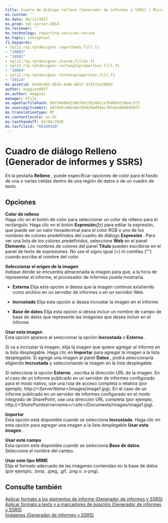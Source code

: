 ```yaml
---
title: Cuadro de diálogo relleno (Generador de informes y SSRS) | Microsoft Docs
ms.custom: ''
ms.date: 06/13/2017
ms.prod: sql-server-2014
ms.reviewer: ''
ms.technology: reporting-services-native
ms.topic: conceptual
f1_keywords:
- sql12.rtp.rptdesigner.reportbody.fill.f1
- "10065"
- "10501"
- sql12.rtp.rptdesigner.shared.filldv.f1
- sql12.rtp.rptdesigner.rectangleproperties.fill.f1
- "10064"
- sql12.rtp.rptdesigner.textboxproperties.fill.f1
- "10124"
ms.assetid: 93a91d02-d558-4a0e-8d17-3fdf21e208d3
author: maggiesMSFT
ms.author: maggies
manager: kfile
ms.openlocfilehash: 86f54b00e530e70d1952461ce7b98b9238e4c3f3
ms.sourcegitcommit: b87d36c46b39af8b929ad94ec707dee8800950f5
ms.translationtype: MT
ms.contentlocale: es-ES
ms.lasthandoff: 02/08/2020
ms.locfileid: "66109160"
---
```

# <a name="fill-dialog-box-report-builder-and-ssrs"></a>Cuadro de diálogo Relleno (Generador de informes y SSRS)
  En la pestaña **Relleno** , puede especificar opciones de color para el fondo de una o varias celdas dentro de una región de datos o de un cuadro de texto.  
  
## <a name="options"></a>Opciones  
 **Color de relleno**  
 Haga clic en el botón de color para seleccionar un color de relleno para el rectángulo. Haga clic en el botón **Expresión**_(fx)_ para editar la expresión, que puede ser un valor hexadecimal para el color RGB o uno de los nombres de colores predefinidos del cuadro de diálogo **Expresión** . Para ver una lista de los colores predefinidos, seleccione **Web** en el panel **Elemento**. Los nombres de colores del panel **Título** pueden escribirse en el panel de texto de expresiones. No use el signo igual (=) ni comillas ("") cuando escriba el nombre del color.  
  
 **Seleccionar el origen de la imagen**  
 Indique dónde se encuentra almacenada la imagen para que, a la hora de representar el informe, el procesador de informes pueda mostrarla.  
  
-   **Externa** Elija esta opción si desea que la imagen continúe existiendo como archivo en un servidor de informes o en un servidor Web.  
  
-   **Incrustado** Elija esta opción si desea incrustar la imagen en el informe.  
  
-   **Base de datos** Elija esta opción si desea incluir un nombre de campo de base de datos que represente las imágenes que desea incluir en el informe.  
  
 **Usar esta imagen**  
 Esta opción aparece al seleccionar la opción **Incrustada** o **Externo** .  
  
 Si va a incrustar la imagen, elija la imagen que quiere agregar al informe en la lista desplegable. Haga clic en **Importar** para agregar la imagen a la lista desplegable. Si agregó una imagen al panel **Datos** , podrá seleccionarla eligiendo **Incrustada** y seleccionando la imagen en la lista desplegable.  
  
 Si selecciona la opción **Externo** , escriba la dirección URL de la imagen. En el caso de un informe publicado en un servidor de informes configurado para el modo nativo, use una ruta de acceso completa o relativa (por ejemplo, http://*\<ServerName>*/images/image1.jpg). En el caso de un informe publicado en un servidor de informes configurado en el modo integrado de SharePoint, use una dirección URL completa (por ejemplo, http://*\<SharePointservername>/\<site>*/Documents/images/image1.jpg).  
  
 **Importar**  
 Esta opción está disponible cuando se selecciona **Incrustada**. Haga clic en esta opción para agregar una imagen a la lista desplegable **Usar esta imagen** .  
  
 **Usar este campo**  
 Esta opción está disponible cuando se selecciona **Base de datos**. Seleccione el nombre del campo.  
  
 **Usar este tipo MIME**  
 Elija el formato adecuado de las imágenes contenidas en la base de datos (por ejemplo, .bmp, .jpeg, .gif, .png o .x-png).  
  
## <a name="see-also"></a>Consulte también  
 [Aplicar formato a los elementos de informe &#40;Generador de informes y SSRS&#41;](report-design/formatting-report-items-report-builder-and-ssrs.md)   
 [Aplicar formato a texto y a marcadores de posición &#40;Generador de informes y SSRS&#41;](report-design/formatting-text-and-placeholders-report-builder-and-ssrs.md)   
 [Imágenes &#40;Generador de informes y SSRS&#41;](report-design/images-report-builder-and-ssrs.md)  
  
  
